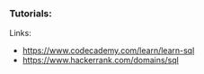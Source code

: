 ### Tutorials:

Links:
* https://www.codecademy.com/learn/learn-sql
* https://www.hackerrank.com/domains/sql